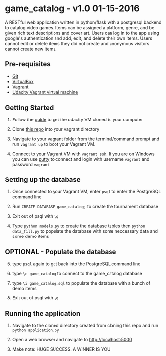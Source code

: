 game_catalog - v1.0 01-15-2016
===================================

A RESTful web application written in python/flask with a postgresql backend to catalog video games. Items can be assigned a platform, genre, and be given rich text descriptions and cover art. Users can log in to the app using google's authentication and add, edit, and delete their own items. Users cannot edit or delete items they did not create and anonymous visitors cannot create new items.

Pre-requisites
--------------

- [Git](https://git-scm.com/downloads)
- [VirtualBox](https://www.virtualbox.org/)
- [Vagrant](https://www.vagrantup.com/)
- [Udacity Vagrant virtual machine](https://www.udacity.com/wiki/ud088/vagrant)

Getting Started
---------------

1. Follow the [guide](https://www.udacity.com/wiki/ud088/vagrant) to get the udacity VM cloned to your computer

2. Clone [this repo](https://github.com/Drkeenbean/game_catalog) into your vagrant directory

3. Navigate to your vagrant folder from the terminal/command prompt and run `vagrant up` to boot your Vagrant VM.

4. Connect to your Vagrant VM with `vagrant ssh`. If you are on Windows you can use [putty](http://www.chiark.greenend.org.uk/~sgtatham/putty/) to connect and login with username `vagrant` and password `vagrant`

Setting up the database
---------------

1. Once connected to your Vagrant VM, enter `psql` to enter the PostgreSQL command line

2. Run `CREATE DATABASE game_catalog;` to create the tournament database

3. Exit out of psql with `\q`

4. Type `python models.py` to create the database tables then `python data_fill.py` to populate the database with some neccessary data and some demo items

OPTIONAL - Populate the database
-------

5. type `psql` again to get back into the PostgreSQL command line

6. type `\c game_catalog` to connect to the game_catalog database

7. type `\i game_catalog.sql` to populate the database with a bunch of demo items 

5. Exit out of psql with `\q`

Running the application
---------------

1. Navigate to the cloned directory created from cloning this repo and run `python application.py`

2. Open a web browser and navigate to [http://localhost:5000](http://localhost:5000)

2. Make note: HUGE SUCCESS. A WINNER IS YOU!
